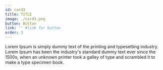 ```yaml
---
id: card3
title: TITLE
image: ./card3.png
button: Button
link: '' #link for button
order: 3
---
```


Lorem Ipsum is simply dummy text of the printing and typesetting industry. Lorem Ipsum has been the industry's standard dummy text ever since the 1500s, when an unknown printer took a galley of type and scrambled it to make a type specimen book.